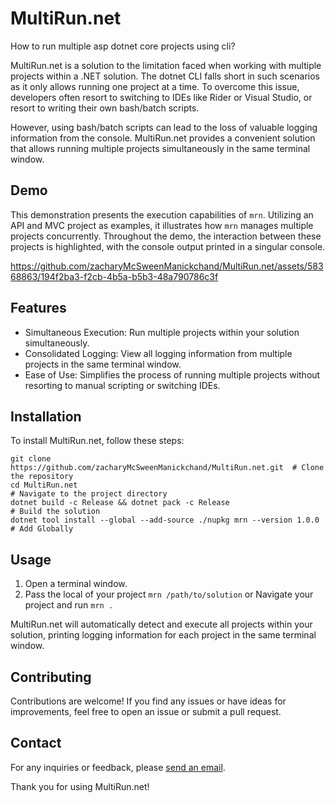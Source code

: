 # MultiRun.net

How to run multiple asp dotnet core projects using cli?

MultiRun.net is a solution to the limitation faced when working with multiple projects within a .NET solution. The dotnet CLI falls short in such scenarios as it only allows running one project at a time. To overcome this issue, developers often resort to switching to IDEs like Rider or Visual Studio, or resort to writing their own bash/batch scripts.

However, using bash/batch scripts can lead to the loss of valuable logging information from the console. MultiRun.net provides a convenient solution that allows running multiple projects simultaneously in the same terminal window.

## Demo

This demonstration presents the execution capabilities of `mrn`. Utilizing an API and MVC project as examples, it illustrates how `mrn` manages multiple projects concurrently. Throughout the demo, the interaction between these projects is highlighted, with the console output printed in a singular console.

https://github.com/zacharyMcSweenManickchand/MultiRun.net/assets/58368863/194f2ba3-f2cb-4b5a-b5b3-48a790786c3f

## Features

- Simultaneous Execution: Run multiple projects within your solution simultaneously.
- Consolidated Logging: View all logging information from multiple projects in the same terminal window.
- Ease of Use: Simplifies the process of running multiple projects without resorting to manual scripting or switching IDEs.

## Installation

To install MultiRun.net, follow these steps:
```
git clone https://github.com/zacharyMcSweenManickchand/MultiRun.net.git  # Clone the repository
cd MultiRun.net                                                          # Navigate to the project directory
dotnet build -c Release && dotnet pack -c Release                        # Build the solution
dotnet tool install --global --add-source ./nupkg mrn --version 1.0.0    # Add Globally
```

## Usage

1. Open a terminal window.
2. Pass the local of your project `mrn /path/to/solution` or Navigate your project and run `mrn .` 

MultiRun.net will automatically detect and execute all projects within your solution, printing logging information for each project in the same terminal window.

## Contributing

Contributions are welcome! If you find any issues or have ideas for improvements, feel free to open an issue or submit a pull request.

## Contact

For any inquiries or feedback, please [send an email](mailto:zacharymcsweenmanickchand@gmail.com).

Thank you for using MultiRun.net!
